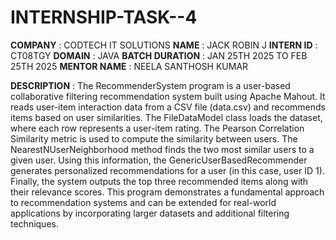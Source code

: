 # INTERNSHIP-TASK--4
**COMPANY** : CODTECH IT SOLUTIONS
**NAME** : JACK ROBIN J
**INTERN ID** : CT08TGY
**DOMAIN** : JAVA 
**BATCH DURATION** : JAN 25TH 2025 TO FEB 25TH 2025
**MENTOR NAME** : NEELA SANTHOSH KUMAR

**DESCRIPTION** :
The RecommenderSystem program is a user-based collaborative filtering recommendation system built using Apache Mahout. It reads user-item interaction data from a CSV file (data.csv) and recommends items based on user similarities. The FileDataModel class loads the dataset, where each row represents a user-item rating. The Pearson Correlation Similarity metric is used to compute the similarity between users. The NearestNUserNeighborhood method finds the two most similar users to a given user. Using this information, the GenericUserBasedRecommender generates personalized recommendations for a user (in this case, user ID 1). Finally, the system outputs the top three recommended items along with their relevance scores. This program demonstrates a fundamental approach to recommendation systems and can be extended for real-world applications by incorporating larger datasets and additional filtering techniques.









